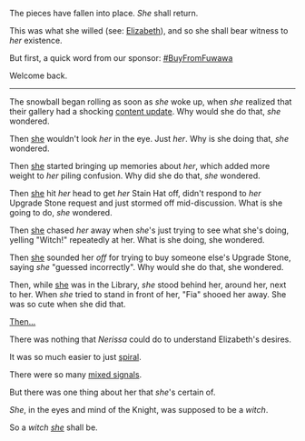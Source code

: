 The pieces have fallen into place. *She* shall return.

This was what she willed (see: [Elizabeth](#node:elizabeth-rose-bloodflame)), and so she shall bear witness to *her* existence.

But first, a quick word from our sponsor:
[#BuyFromFuwawa](#embed:https://youtu.be/m5VOeHvSgbI?t=375s)

Welcome back.

---

The snowball began rolling as soon as *she* woke up, when *she* realized that their gallery had a shocking [content update](https://youtu.be/m5VOeHvSgbI?t=1510s). Why would she do that, *she* wondered.

Then [she](https://youtu.be/m5VOeHvSgbI?t=1950s) wouldn't look *her* in the eye. Just *her*. Why is she doing that, *she* wondered.

Then [she](https://youtu.be/m5VOeHvSgbI?t=2130s) started bringing up memories about *her*, which added more weight to *her* piling confusion. Why did she do that, *she* wondered.

Then [she](https://youtu.be/m5VOeHvSgbI?t=2795s) hit *her* head to get *her* Stain Hat off, didn't respond to *her* Upgrade Stone request and just stormed off mid-discussion. What is she going to do, *she* wondered.

Then [she](https://youtu.be/m5VOeHvSgbI?t=2890s) chased *her* away when *she*'s just trying to see what she's doing, yelling "Witch!" repeatedly at her. What is she doing, she wondered.

Then [she](https://youtu.be/m5VOeHvSgbI?t=2960s) sounded her *off* for trying to buy someone else's Upgrade Stone, saying *she* "guessed incorrectly". Why would she do that, she wondered.

Then, while [she](https://youtu.be/m5VOeHvSgbI?t=8985s) was in the Library, *she* stood behind her, around her, next to her. When *she* tried to stand in front of her, "Fia" shooed her away. She was so cute when she did that.

[Then...](#embed:https://youtu.be/m5VOeHvSgbI?t=12426s)

There was nothing that *Nerissa* could do to understand Elizabeth's desires.

It was so much easier to just [spiral](https://youtu.be/m5VOeHvSgbI?t=15920s).

There were so many [mixed signals](https://youtu.be/m5VOeHvSgbI?t=16180s).

But there was one thing about her that *she*'s certain of.

*She*, in the eyes and mind of the Knight, was supposed to be a *witch*.

So a *witch* [*she*](https://youtu.be/m5VOeHvSgbI?t=16220s) shall be.